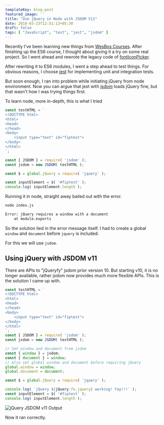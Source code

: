 ```yaml
---
templateKey: blog-post
featured_image: ''
title: "Use jQuery in Node with JSDOM V11"
date: 2018-03-23T12:51:13+05:30
draft: false
tags: [ "JavaScript", "test", "jest", "jsdom" ]
---
```


Recently I've been learning new things from [WesBos Courses](http://wesbos.com/courses/).
After finishing up the ES6 course, I thought about giving it a try on some real
project. So I went ahead and rewrote the legacy code of [fontIconPicker](https://github.com/fontIconPicker/fontIconPicker).

After rewriting it to ES6 modules, I went a step ahead to test things. For
obvious reasons, I choose [jest](https://facebook.github.io/jest/) for implementing
unit and integration tests.

But soon enough, I ran into problem while initiating jQuery from node environment.
Now you can argue that jest with [jsdom](https://github.com/jsdom/jsdom) loads
jQuery fine, but that wasn't how I was trying things first.

To learn node, more in-depth, this is what I tried

```js
const testHTML = `
<!DOCTYPE html>
<html>
<head>
</head>
<body>
	<input type="text" id="fiptest">
</body>
</html>
`;

const { JSDOM } = require( 'jsdom' );
const jsdom = new JSDOM( testHTML );

const $ = global.jQuery = require( 'jquery' );

const inputElement = $( '#fiptest' );
console.log( inputElement.length );
```

Running it in node, straight away bailed out with the error.

```bash
node index.js

Error: jQuery requires a window with a document
    at module.exports
```

So the solution lied in the error message itself. I had to create a global `window`
and `document` before `jquery` is included.

For this we will use `jsdom`.

## Using jQuery with JSDOM v11

There are APIs to "jQueryfy" jsdom prior version 10. But starting v10, it is no
longer available, rather jsdom now provides much more flexible APIs. This is the
solution I came up with.

```js
const testHTML = `
<!DOCTYPE html>
<html>
<head>
</head>
<body>
	<input type="text" id="fiptest">
</body>
</html>
`;
const { JSDOM } = require( 'jsdom' );
const jsdom = new JSDOM( testHTML );

// Set window and document from jsdom
const { window } = jsdom;
const { document } = window;
// Also set global window and document before requiring jQuery
global.window = window;
global.document = document;

const $ = global.jQuery = require( 'jquery' );

console.log( `jQuery ${jQuery.fn.jquery} working! Yay!!!` );
const inputElement = $( '#fiptest' );
console.log( inputElement.length );
```

![jQuery JSDOM v11 Output](blog-images/use-jquery-jsdom-v11/jsdom-jquery-output.png)

Now it ran correctly.
